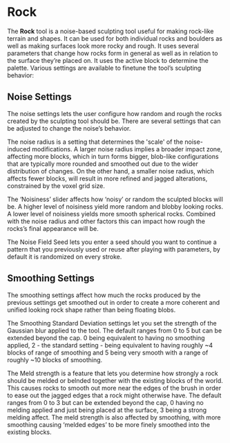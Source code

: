 # Rock

The **Rock** tool is a noise-based sculpting tool useful for making rock-like terrain and shapes. It can be used for both individual rocks and boulders as well as making surfaces look more rocky and rough. It uses several parameters that change how rocks form in general as well as in relation to the surface they’re placed on. It uses the active block to determine the palette. Various settings are available to finetune the tool’s sculpting behavior:

## Noise Settings
 The noise settings lets the user configure how random and rough the rocks created by the sculpting tool should be. There are several settings that can be adjusted to change the noise’s behavior. 

The noise radius is a setting that determines the 'scale' of the noise-induced modifications. A larger noise radius implies a broader impact zone, affecting more blocks, which in turn forms bigger, blob-like configurations that are typically more rounded and smoothed out due to the wider distribution of changes. On the other hand, a smaller noise radius, which affects fewer blocks, will result in more refined and jagged alterations, constrained by the voxel grid size.

The ‘Noisiness’ slider affects how ‘noisy’ or random the sculpted blocks will be. A higher level of noisiness yield more random and blobby looking rocks. A lower level of noisiness yields more smooth spherical rocks. Combined with the noise radius and other factors this can impact how rough the rocks’s final appearance will be. 

The Noise Field Seed lets you enter a seed should you want to continue a pattern that you previously used or reuse after playing with parameters, by default it is randomized on every stroke.

## Smoothing Settings
The smoothing settings affect how much the rocks produced by the previous settings get smoothed out in order to create a more coherent and unified looking rock shape rather than being floating blobs. 

The Smoothing Standard Deviation settings let you set the strength of the Gaussian blur applied to the tool. The default ranges from 0 to 5 but can be extended beyond the cap. 0 being equivalent to having no smoothing applied, 2 - the standard setting - being equivalent to having roughly ~4 blocks of range of smoothing and 5 being very smooth with a range of roughly ~10 blocks of smoothing.

The Meld strength is a feature that lets you determine how strongly a rock should be melded or belnded together with the existing blocks of the world. This causes rocks to smooth out more near the edges of the brush in order to ease out the jagged edges that a rock might otherwise have. The default ranges from 0 to 3 but can be extended beyond the cap, 0 having no melding applied and just being placed at the surface, 3 being a strong melding affect. The meld strength is also affected by smoothing, with more smoothing causing ‘melded edges’ to be more finely smoothed into the existing blocks.

